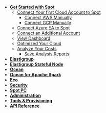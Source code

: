 <!-- Table of Contents -->

- [**Get Started with Spot**](connect-your-cloud-provider/)
  - [Connect Your first Cloud Account to Spot](connect-your-cloud-provider/first-account/)
    - [Connect AWS Manually](connect-your-cloud-provider/first-account/aws-manually)
    - [Connect GCP Manually](connect-your-cloud-provider/first-account/gcp-manually)
  - [Connect Azure EA to Spot](connect-your-cloud-provider/azure-ea-account)
  - [Connect an Additional Account](connect-your-cloud-provider/additional-account)
  - [View Dashboard](connect-your-cloud-provider/dashboard)
  - [Optimized Your Cloud](connect-your-cloud-provider/optimize)
  - [Analyze Your Costs](connect-your-cloud-provider/cost-analysis/)
    - [Save Analysis Reports](connect-your-cloud-provider/cost-analysis/save-reports)
- [**Elastigroup**](elastigroup/)
- [**Elastigroup Stateful Node**](managed-instance/)
- [**Ocean**](ocean/)
- [**Ocean for Apache Spark**](ocean-spark/)
- [**Eco**](eco/)
- [**Security**](spot-security/)
- [**Spot PC**](spot-pc/)
- [**Administration**](administration/)
- [**Tools & Provisioning**](tools-and-provisioning/)
- <a href="https://docs.spot.io/api" target="_blank"><strong>API Reference <i data-feather="external-link"></i></strong></a>
